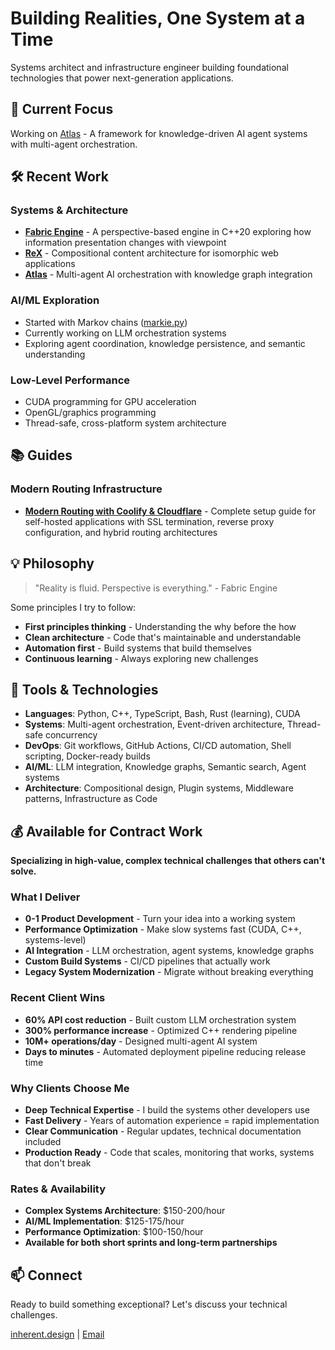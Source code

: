 # Building Realities, One System at a Time

Systems architect and infrastructure engineer building foundational technologies that power next-generation applications.

## 🌌 Current Focus

Working on [Atlas](https://github.com/inherent-design/atlas) - A framework for knowledge-driven AI agent systems with multi-agent orchestration.

## 🛠️ Recent Work

### Systems & Architecture
- **[Fabric Engine](https://github.com/inherent-design/fabric)** - A perspective-based engine in C++20 exploring how information presentation changes with viewpoint
- **[ReX](https://github.com/inherent-design/ReX)** - Compositional content architecture for isomorphic web applications
- **[Atlas](https://github.com/inherent-design/atlas)** - Multi-agent AI orchestration with knowledge graph integration

### AI/ML Exploration
- Started with Markov chains ([markie.py](https://github.com/mannie-exe/markie.py))
- Currently working on LLM orchestration systems
- Exploring agent coordination, knowledge persistence, and semantic understanding

### Low-Level Performance
- CUDA programming for GPU acceleration
- OpenGL/graphics programming
- Thread-safe, cross-platform system architecture

## 📚 Guides

### Modern Routing Infrastructure
- **[Modern Routing with Coolify & Cloudflare](guides/00-modern-routing.md)** - Complete setup guide for self-hosted applications with SSL termination, reverse proxy configuration, and hybrid routing architectures

## 💡 Philosophy

> "Reality is fluid. Perspective is everything." - Fabric Engine

Some principles I try to follow:
- **First principles thinking** - Understanding the why before the how
- **Clean architecture** - Code that's maintainable and understandable
- **Automation first** - Build systems that build themselves
- **Continuous learning** - Always exploring new challenges

## 🔧 Tools & Technologies

- **Languages**: Python, C++, TypeScript, Bash, Rust (learning), CUDA
- **Systems**: Multi-agent orchestration, Event-driven architecture, Thread-safe concurrency
- **DevOps**: Git workflows, GitHub Actions, CI/CD automation, Shell scripting, Docker-ready builds
- **AI/ML**: LLM integration, Knowledge graphs, Semantic search, Agent systems
- **Architecture**: Compositional design, Plugin systems, Middleware patterns, Infrastructure as Code

## 💰 Available for Contract Work

**Specializing in high-value, complex technical challenges that others can't solve.**

### What I Deliver
- **0-1 Product Development** - Turn your idea into a working system
- **Performance Optimization** - Make slow systems fast (CUDA, C++, systems-level)
- **AI Integration** - LLM orchestration, agent systems, knowledge graphs
- **Custom Build Systems** - CI/CD pipelines that actually work
- **Legacy System Modernization** - Migrate without breaking everything

### Recent Client Wins
- **60% API cost reduction** - Built custom LLM orchestration system
- **300% performance increase** - Optimized C++ rendering pipeline  
- **10M+ operations/day** - Designed multi-agent AI system
- **Days to minutes** - Automated deployment pipeline reducing release time

### Why Clients Choose Me
- **Deep Technical Expertise** - I build the systems other developers use
- **Fast Delivery** - Years of automation experience = rapid implementation
- **Clear Communication** - Regular updates, technical documentation included
- **Production Ready** - Code that scales, monitoring that works, systems that don't break

### Rates & Availability
- **Complex Systems Architecture**: $150-200/hour
- **AI/ML Implementation**: $125-175/hour
- **Performance Optimization**: $100-150/hour
- **Available for both short sprints and long-term partnerships**

## 📫 Connect

Ready to build something exceptional? Let's discuss your technical challenges.

[inherent.design](https://inherent.design) | [Email](mailto:mannie@inherent.design)
